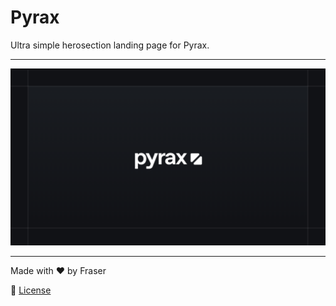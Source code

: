 # Pyrax

Ultra simple herosection landing page for Pyrax. 

---

![Pyrax Banner](public/banner.png)

---

Made with ❤️ by Fraser

📜 [License](LICENSE.md)
